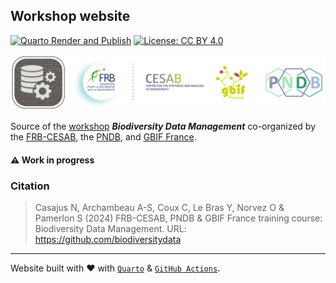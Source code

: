 ## Workshop website

<!-- badges: start -->
[![Quarto Render and Publish](https://github.com/biodiversitydata/biodiversitydata.github.io/actions/workflows/render-website.yaml/badge.svg)](https://github.com/biodiversitydata/biodiversitydata.github.io/actions/workflows/render-website.yaml)
[![License: CC BY 4.0](https://img.shields.io/badge/License-CC%20BY%204.0-green.svg)](https://choosealicense.com/licenses/cc-by-4.0/)
<!-- badges: end -->


![](https://raw.githubusercontent.com/biodiversitydata/.github/main/profile/banner-biodiversitydata_150dpi.png)


Source of the [workshop](https://biodiversitydata.github.io/) **_Biodiversity Data Management_**
co-organized by the 
[FRB-CESAB](https://www.fondationbiodiversite.fr/en/about-the-foundation/le-cesab/),
the [PNDB](https://www.pndb.fr/), and [GBIF France](http://www.gbif.fr/).



#### ⚠️ **Work in progress**


### Citation

> Casajus N, Archambeau A-S, Coux C, Le Bras Y, Norvez O & Pamerlon S (2024) 
FRB-CESAB, PNDB & GBIF France training course: Biodiversity Data Management. 
URL: <https://github.com/biodiversitydata>


<hr />

Website built with :heart: with 
[`Quarto`](https://quarto.org/) & 
[`GitHub Actions`](https://github.com/features/actions).
